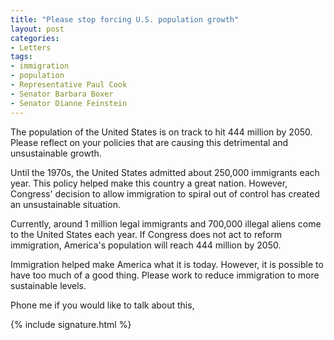 ```yaml
---
title: "Please stop forcing U.S. population growth"
layout: post
categories:
- Letters
tags:
- immigration
- population
- Representative Paul Cook
- Senator Barbara Boxer
- Senator Dianne Feinstein
---
```


The population of the United States is on track to hit 444 million by 2050. Please reflect on your policies that are causing this detrimental and unsustainable growth.

Until the 1970s, the United States admitted about 250,000 immigrants each year. This policy helped make this country a great nation. However, Congress' decision to allow immigration to spiral out of control has created an unsustainable situation.

Currently, around 1 million legal immigrants and 700,000 illegal aliens come to the United States each year. If Congress does not act to reform immigration, America's population will reach 444 million by 2050.

Immigration helped make America what it is today. However, it is possible to have too much of a good thing. Please work to reduce immigration to more sustainable levels.

Phone me if you would like to talk about this,

{% include signature.html %}
